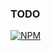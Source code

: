 ### TODO
[![NPM](https://img.shields.io/npm/v/@sourcyax/ra-connect-rest)](https://www.npmjs.com/package/@sourcyax/ra-connect-rest)
